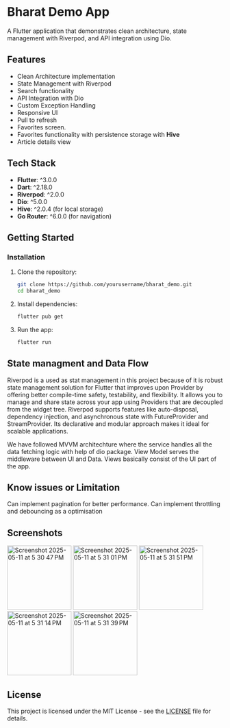 # Bharat Demo App

A Flutter application that demonstrates clean architecture, state management with Riverpod, and API integration using Dio.

## Features

- Clean Architecture implementation
- State Management with Riverpod
- Search functionality
- API Integration with Dio
- Custom Exception Handling
- Responsive UI
- Pull to refresh
- Favorites screen. 
- Favorites functionality with persistence storage with **Hive**
- Article details view

## Tech Stack

- **Flutter**: ^3.0.0
- **Dart**: ^2.18.0
- **Riverpod**: ^2.0.0
- **Dio**: ^5.0.0
- **Hive**: ^2.0.4 (for local storage)
- **Go Router**: ^6.0.0 (for navigation)

## Getting Started

### Installation

1. Clone the repository:
   ```bash
   git clone https://github.com/yourusername/bharat_demo.git
   cd bharat_demo
   ```

2. Install dependencies:
   ```bash
   flutter pub get
   ```

3. Run the app:
   ```bash
   flutter run
   ```

## State managment and Data Flow
Riverpod is a used as stat management in this project because of it is robust state management solution for Flutter that improves upon Provider by offering better compile-time safety, testability, and flexibility. It allows you to manage and share state across your app using Providers that are decoupled from the widget tree. Riverpod supports features like auto-disposal, dependency injection, and asynchronous state with FutureProvider and StreamProvider. Its declarative and modular approach makes it ideal for scalable applications.

We have followed MVVM architechture where the service handles all the data fetching logic with help of dio package. View Model serves the middleware between UI and Data. Views basically consist of the UI part of the app.

## Know issues or Limitation
Can implement pagination for better performance.
Can implement throttling and debouncing as a optimisation

## Screenshots
<img width="150" alt="Screenshot 2025-05-11 at 5 30 47 PM" src="https://github.com/user-attachments/assets/08b4eda9-1adb-4e02-a6b6-59bc322ed4d8" />
<img width="150" alt="Screenshot 2025-05-11 at 5 31 01 PM" src="https://github.com/user-attachments/assets/47624fb7-59cf-47d4-a19b-6e48e095fe10" />
<img width="150" alt="Screenshot 2025-05-11 at 5 31 51 PM" src="https://github.com/user-attachments/assets/b2b111dd-7f04-4f8c-b8e6-e0c4e19e6164" />
<img width="150" alt="Screenshot 2025-05-11 at 5 31 14 PM" src="https://github.com/user-attachments/assets/9501fda2-6875-413f-be02-73748b26e89b" />
<img width="150" alt="Screenshot 2025-05-11 at 5 31 39 PM" src="https://github.com/user-attachments/assets/b48926fe-4208-471e-8d7d-839f2aae4134" />

## License

This project is licensed under the MIT License - see the [LICENSE](LICENSE) file for details.
